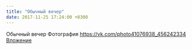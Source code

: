 ```yaml
---
title: "Обычный вечер"
date: 2017-11-25 17:24:00 +0300
---
```


Обычный вечер
Фотография
<a class="vk-attach" href="https://vk.com/photo41076938_456242334">https://vk.com/photo41076938_456242334</a>
<a class="vk-attach" href="https://vk.com/photo41076938_456242334">Вложение</a>
